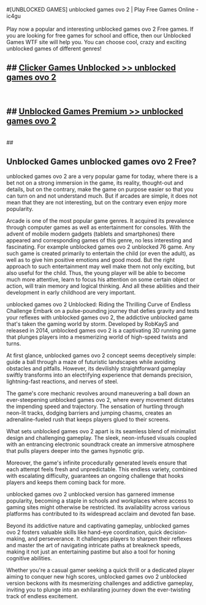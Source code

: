 #[UNBLOCKED GAMES] unblocked games ovo 2 | Play Free Games Online - ic4gu <br>
<br>
Play now a popular and interesting unblocked games ovo 2 Free games. If you are looking for free games for school and office, then our Unblocked Games WTF site will help you. You can choose cool, crazy and exciting unblocked games of different genres!


## ##  [Clicker Games Unblocked >> unblocked games ovo 2](http://freeplayer.one?title=unblocked_games_ovo_2&ref=22)
  <br>

##  ## [Unblocked Games Premium >> unblocked games ovo 2](http://freeplayer.one?title=unblocked_games_ovo_2&ref=22)
  <br>
  ##



## Unblocked Games unblocked games ovo 2 Free?

unblocked games ovo 2 are a very popular game for today, where there is a bet not on a strong immersion in the game, its reality, thought-out and details, but on the contrary, make the game on purpose easier so that you can turn on and not understand much. But if arcades are simple, it does not mean that they are not interesting, but on the contrary even enjoy more popularity.

Arcade is one of the most popular game genres. It acquired its prevalence through computer games as well as entertainment for consoles. With the advent of mobile modern gadgets (tablets and smartphones) there appeared and corresponding games of this genre, no less interesting and fascinating. For example unblocked games ovo 2 unblocked 76 game. Any such game is created primarily to entertain the child (or even the adult), as well as to give him positive emotions and good mood. But the right approach to such entertainment may well make them not only exciting, but also useful for the child. Thus, the young player will be able to become much more attentive, learn to focus his attention on some certain object or action, will train memory and logical thinking. And all these abilities and their development in early childhood are very important.

unblocked games ovo 2 Unblocked: Riding the Thrilling Curve of Endless Challenge
Embark on a pulse-pounding journey that defies gravity and tests your reflexes with unblocked games ovo 2, the addictive unblocked game that's taken the gaming world by storm. Developed by RobKayS and released in 2014, unblocked games ovo 2 is a captivating 3D running game that plunges players into a mesmerizing world of high-speed twists and turns.

At first glance, unblocked games ovo 2 concept seems deceptively simple: guide a ball through a maze of futuristic landscapes while avoiding obstacles and pitfalls. However, its devilishly straightforward gameplay swiftly transforms into an electrifying experience that demands precision, lightning-fast reactions, and nerves of steel.

The game's core mechanic revolves around maneuvering a ball down an ever-steepening unblocked games ovo 2, where every movement dictates the impending speed and trajectory. The sensation of hurtling through neon-lit tracks, dodging barriers and jumping chasms, creates an adrenaline-fueled rush that keeps players glued to their screens.

What sets unblocked games ovo 2 apart is its seamless blend of minimalist design and challenging gameplay. The sleek, neon-infused visuals coupled with an entrancing electronic soundtrack create an immersive atmosphere that pulls players deeper into the games hypnotic grip.

Moreover, the game's infinite procedurally generated levels ensure that each attempt feels fresh and unpredictable. This endless variety, combined with escalating difficulty, guarantees an ongoing challenge that hooks players and keeps them coming back for more.

unblocked games ovo 2 unblocked version has garnered immense popularity, becoming a staple in schools and workplaces where access to gaming sites might otherwise be restricted. Its availability across various platforms has contributed to its widespread acclaim and devoted fan base.

Beyond its addictive nature and captivating gameplay, unblocked games ovo 2 fosters valuable skills like hand-eye coordination, quick decision-making, and perseverance. It challenges players to sharpen their reflexes and master the art of navigating intricate paths at breakneck speeds, making it not just an entertaining pastime but also a tool for honing cognitive abilities.

Whether you're a casual gamer seeking a quick thrill or a dedicated player aiming to conquer new high scores, unblocked games ovo 2 unblocked version beckons with its mesmerizing challenges and addictive gameplay, inviting you to plunge into an exhilarating journey down the ever-twisting track of endless excitement.